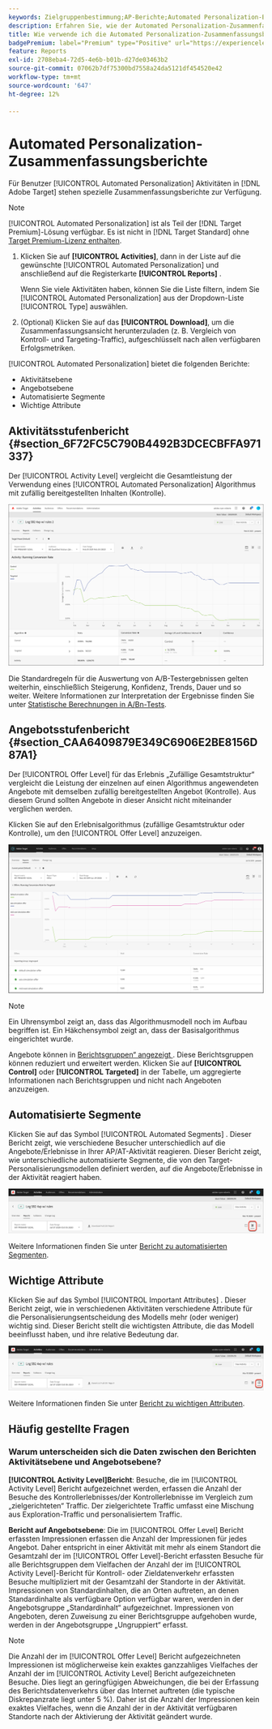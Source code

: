 ```yaml
---
keywords: Zielgruppenbestimmung;AP-Berichte;Automated Personalization-Berichte;Bericht auf Aktivitätsebene;Bericht auf Angebotsebene;Bericht mit Angebotsdetails;FAQ
description: Erfahren Sie, wie der Automated Personalization-Zusammenfassungsbericht in Adobe Target interpretiert wird. Von diesem Bericht aus können Sie zu den Berichten Automatisierte Segmente und Wichtige Attribute wechseln.
title: Wie verwende ich die Automated Personalization-Zusammenfassungsberichte?
badgePremium: label="Premium" type="Positive" url="https://experienceleague.adobe.com/docs/target/using/introduction/intro.html?lang=en#premium newtab=true" tooltip="Hier finden Sie Informationen zum Lieferumfang von Target Premium."
feature: Reports
exl-id: 2708eba4-72d5-4e6b-b01b-d27de03463b2
source-git-commit: 07062b7df75300bd7558a24da5121df454520e42
workflow-type: tm+mt
source-wordcount: '647'
ht-degree: 12%

---
```


# Automated Personalization-Zusammenfassungsberichte

Für Benutzer [!UICONTROL Automated Personalization] Aktivitäten in [!DNL Adobe Target] stehen spezielle Zusammenfassungsberichte zur Verfügung.

>[!NOTE]
>
>[!UICONTROL Automated Personalization] ist als Teil der [!DNL Target Premium]-Lösung verfügbar. Es ist nicht in [!DNL Target Standard] ohne [Target Premium-Lizenz enthalten](/help/main/c-intro/intro.md#premium).

1. Klicken Sie auf **[!UICONTROL Activities]**, dann in der Liste auf die gewünschte [!UICONTROL Automated Personalization] und anschließend auf die Registerkarte **[!UICONTROL Reports]** .

   Wenn Sie viele Aktivitäten haben, können Sie die Liste filtern, indem Sie [!UICONTROL Automated Personalization] aus der Dropdown-Liste [!UICONTROL Type] auswählen.

1. (Optional) Klicken Sie auf das **[!UICONTROL Download]**, um die Zusammenfassungsansicht herunterzuladen (z. B. Vergleich von Kontroll- und Targeting-Traffic), aufgeschlüsselt nach allen verfügbaren Erfolgsmetriken.

[!UICONTROL Automated Personalization] bietet die folgenden Berichte:

* Aktivitätsebene
* Angebotsebene
* Automatisierte Segmente
* Wichtige Attribute

## Aktivitätsstufenbericht {#section_6F72FC5C790B4492B3DCECBFFA971337}

Der [!UICONTROL Activity Level] vergleicht die Gesamtleistung der Verwendung eines [!UICONTROL Automated Personalization] Algorithmus mit zufällig bereitgestellten Inhalten (Kontrolle).

![Aktivitätsstufenbericht](/help/main/c-reports/assets/box_plot_ap.png)

Die Standardregeln für die Auswertung von A/B-Testergebnissen gelten weiterhin, einschließlich Steigerung, Konfidenz, Trends, Dauer und so weiter. Weitere Informationen zur Interpretation der Ergebnisse finden Sie unter [Statistische Berechnungen in A/Bn-Tests](/help/main/c-reports/statistical-methodology/statistical-calculations.md).

## Angebotsstufenbericht {#section_CAA6409879E349C6906E2BE8156D87A1}

Der [!UICONTROL Offer Level] für das Erlebnis „Zufällige Gesamtstruktur“ vergleicht die Leistung der einzelnen auf einen Algorithmus angewendeten Angebote mit demselben zufällig bereitgestellten Angebot (Kontrolle). Aus diesem Grund sollten Angebote in dieser Ansicht nicht miteinander verglichen werden.

Klicken Sie auf den Erlebnisalgorithmus (zufällige Gesamtstruktur oder Kontrolle), um den [!UICONTROL Offer Level] anzuzeigen.

![Bericht auf Angebotsebene in Adobe Target](/help/main/c-reports/assets/ap_OfferLevelRpt.png)

>[!NOTE]
>
>Ein Uhrensymbol zeigt an, dass das Algorithmusmodell noch im Aufbau begriffen ist. Ein Häkchensymbol zeigt an, dass der Basisalgorithmus eingerichtet wurde.

Angebote können in [Berichtsgruppen“ angezeigt ](/help/main/c-activities/t-automated-personalization/offer-reporting-groups-in-automated-personalization.md). Diese Berichtsgruppen können reduziert und erweitert werden. Klicken Sie auf **[!UICONTROL Control]** oder **[!UICONTROL Targeted]** in der Tabelle, um aggregierte Informationen nach Berichtsgruppen und nicht nach Angeboten anzuzeigen.

## Automatisierte Segmente

Klicken Sie auf das Symbol [!UICONTROL Automated Segments] . Dieser Bericht zeigt, wie verschiedene Besucher unterschiedlich auf die Angebote/Erlebnisse in Ihrer AP/AT-Aktivität reagieren. Dieser Bericht zeigt, wie unterschiedliche automatisierte Segmente, die von den Target-Personalisierungsmodellen definiert werden, auf die Angebote/Erlebnisse in der Aktivität reagiert haben.

![Symbol für automatisierte Segmente](/help/main/c-reports/assets/icon-automated-sements-ap.png)

Weitere Informationen finden Sie unter [Bericht zu automatisierten Segmenten](/help/main/c-reports/c-personalization-insights-reports/automated-segments-report.md).

## Wichtige Attribute

Klicken Sie auf das Symbol [!UICONTROL Important Attributes] . Dieser Bericht zeigt, wie in verschiedenen Aktivitäten verschiedene Attribute für die Personalisierungsentscheidung des Modells mehr (oder weniger) wichtig sind. Dieser Bericht stellt die wichtigsten Attribute, die das Modell beeinflusst haben, und ihre relative Bedeutung dar.

![Symbol für wichtige Attribute](/help/main/c-reports/assets/icon-important-attributes-ap.png)

Weitere Informationen finden Sie unter [Bericht zu wichtigen Attributen](/help/main/c-reports/c-personalization-insights-reports/important-attributes-report.md).

## Häufig gestellte Fragen  

### Warum unterscheiden sich die Daten zwischen den Berichten Aktivitätsebene und Angebotsebene?

**[!UICONTROL Activity Level]Bericht**: Besuche, die im [!UICONTROL Activity Level] Bericht aufgezeichnet werden, erfassen die Anzahl der Besuche des Kontrollerlebnisses/der Kontrollerlebnisse im Vergleich zum „zielgerichteten“ Traffic. Der zielgerichtete Traffic umfasst eine Mischung aus Exploration-Traffic und personalisiertem Traffic.

**Bericht auf Angebotsebene**: Die im [!UICONTROL Offer Level] Bericht erfassten Impressionen erfassen die Anzahl der Impressionen für jedes Angebot. Daher entspricht in einer Aktivität mit mehr als einem Standort die Gesamtzahl der im [!UICONTROL Offer Level]-Bericht erfassten Besuche für alle Berichtsgruppen dem Vielfachen der Anzahl der im [!UICONTROL Activity Level]-Bericht für Kontroll- oder Zieldatenverkehr erfassten Besuche multipliziert mit der Gesamtzahl der Standorte in der Aktivität. Impressionen von Standardinhalten, die an Orten auftreten, an denen Standardinhalte als verfügbare Option verfügbar waren, werden in der Angebotsgruppe „Standardinhalt“ aufgezeichnet. Impressionen von Angeboten, deren Zuweisung zu einer Berichtsgruppe aufgehoben wurde, werden in der Angebotsgruppe „Ungruppiert“ erfasst.

>[!NOTE]
>
>Die Anzahl der im [!UICONTROL Offer Level] Bericht aufgezeichneten Impressionen ist möglicherweise kein exaktes ganzzahliges Vielfaches der Anzahl der im [!UICONTROL Activity Level] Bericht aufgezeichneten Besuche. Dies liegt an geringfügigen Abweichungen, die bei der Erfassung des Berichtsdatenverkehrs über das Internet auftreten (die typische Diskrepanzrate liegt unter 5 %). Daher ist die Anzahl der Impressionen kein exaktes Vielfaches, wenn die Anzahl der in der Aktivität verfügbaren Standorte nach der Aktivierung der Aktivität geändert wurde.
